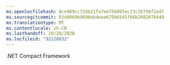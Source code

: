 ```yaml
---
ms.openlocfilehash: 8ce989cc72db21fa7eef56897ec23c16798f2a4f
ms.sourcegitcommit: 02dd069b9696eb4eee675b6541f86b2602076448
ms.translationtype: MT
ms.contentlocale: zh-CN
ms.lasthandoff: 10/20/2020
ms.locfileid: "92228032"
---
```

.NET Compact Framework